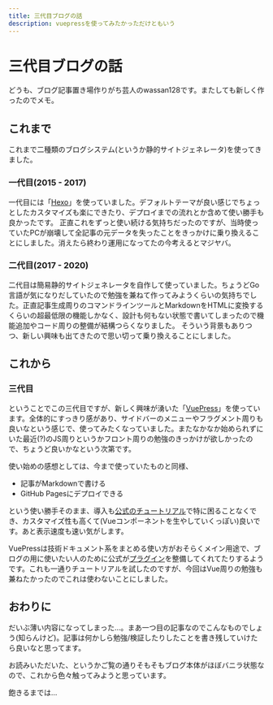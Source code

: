 ```yaml
---
title: 三代目ブログの話
description: vuepressを使ってみたかっただけともいう
---
```


# 三代目ブログの話

どうも、ブログ記事置き場作りがち芸人のwassan128です。またしても新しく作ったのでメモ。

## これまで
これまで二種類のブログシステム(というか静的サイトジェネレータ)を使ってきました。

### 一代目(2015 - 2017)
一代目には「[Hexo](https://hexo.io/)」を使っていました。デフォルトテーマが良い感じでちょっとしたカスタマイズも楽にできたり、デプロイまでの流れとか含めて使い勝手も良かったです。
正直これをずっと使い続ける気持ちだったのですが、当時使っていたPCが崩壊して全記事の元データを失ったことをきっかけに乗り換えることにしました。消えたら終わり運用になってたの今考えるとマジヤバ。

### 二代目(2017 - 2020)
二代目は簡易静的サイトジェネレータを自作して使っていました。ちょうどGo言語が気になりだしていたので勉強を兼ねて作ってみようくらいの気持ちでした。正直記事生成周りのコマンドラインツールとMarkdownをHTMLに変換するくらいの超最低限の機能しかなく、設計も何もない状態で書いてしまったので機能追加やコード周りの整備が結構つらくなりました。
そういう背景もありつつ、新しい興味も出てきたので思い切って乗り換えることにしました。

## これから

### 三代目
ということでこの三代目ですが、新しく興味が湧いた「[VuePress](https://vuepress.vuejs.org/)」を使っています。全体的にすっきり感があり、サイドバーのメニューやフラグメント周りも良いなという感じで、使ってみたくなっていました。またなかなか始められずにいた最近(?)のJS周りというかフロント周りの勉強のきっかけが欲しかったので、ちょうど良いかなという次第です。

使い始めの感想としては、今まで使っていたものと同様、

* 記事がMarkdownで書ける
* GitHub Pagesにデプロイできる

という使い勝手そのまま、導入も[公式のチュートリアル](https://vuepress.vuejs.org/guide/#features)で特に困ることなくでき、カスタマイズ性も高くて(Vueコンポーネントを生やしていくっぽい)良いです。あと表示速度も速い気がします。

VuePressは技術ドキュメント系をまとめる使い方がおそらくメイン用途で、ブログの用に使いたい人のために公式が[プラグイン](https://vuepress-plugin-blog.ulivz.com/)を整備してくれてたりするようです。これも一通りチュートリアルを試したのですが、今回はVue周りの勉強も兼ねたかったのでこれは使わないことにしました。

## おわりに
だいぶ薄い内容になってしまった...。まあ一つ目の記事なのでこんなものでしょう(知らんけど)。記事は何かしら勉強/検証したりしたことを書き残していけたら良いなと思ってます。

お読みいただいた、というかご覧の通りそもそもブログ本体がほぼバニラ状態なので、これから色々触ってみようと思っています。



飽きるまでは...
